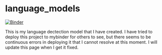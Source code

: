 # language_models

[![Binder](https://mybinder.org/badge_logo.svg)](https://mybinder.org/v2/gh/lee3296/language_models/main?urlpath=%2Fvoila%2Frender%2Flanguage_model.ipynb)

This is my language dectection model that I have created. I have tried to deploy this project to mybinder for others to see, but there seems to be continuous errors in deploying it that I cannot resolve at this moment. I will update this page when I get it fixed.
